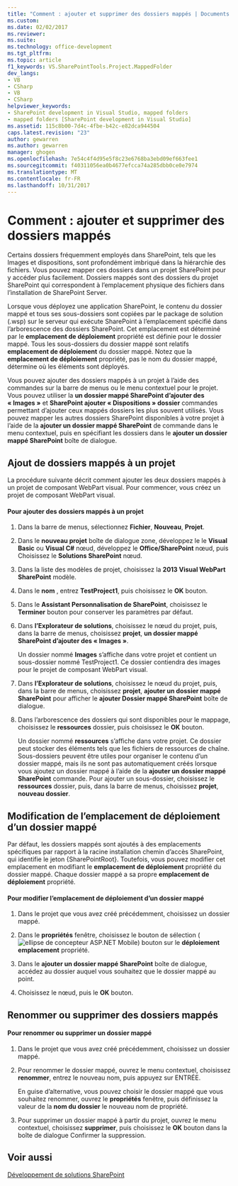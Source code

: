 ```yaml
---
title: "Comment : ajouter et supprimer des dossiers mappés | Documents Microsoft"
ms.custom: 
ms.date: 02/02/2017
ms.reviewer: 
ms.suite: 
ms.technology: office-development
ms.tgt_pltfrm: 
ms.topic: article
f1_keywords: VS.SharePointTools.Project.MappedFolder
dev_langs:
- VB
- CSharp
- VB
- CSharp
helpviewer_keywords:
- SharePoint development in Visual Studio, mapped folders
- mapped folders [SharePoint development in Visual Studio]
ms.assetid: 115c8b00-7d4c-4fbe-b42c-e82dca944504
caps.latest.revision: "23"
author: gewarren
ms.author: gewarren
manager: ghogen
ms.openlocfilehash: 7e54c4f4d95e5f8c23e6768ba3ebd09ef663fee1
ms.sourcegitcommit: f40311056ea0b4677efcca74a285dbb0ce0e7974
ms.translationtype: MT
ms.contentlocale: fr-FR
ms.lasthandoff: 10/31/2017
---
```

# <a name="how-to-add-and-remove-mapped-folders"></a>Comment : ajouter et supprimer des dossiers mappés
  Certains dossiers fréquemment employés dans SharePoint, tels que les Images et dispositions, sont profondément imbriqué dans la hiérarchie des fichiers. Vous pouvez mapper ces dossiers dans un projet SharePoint pour y accéder plus facilement. Dossiers mappés sont des dossiers du projet SharePoint qui correspondent à l’emplacement physique des fichiers dans l’installation de SharePoint Server.  
  
 Lorsque vous déployez une application SharePoint, le contenu du dossier mappé et tous ses sous-dossiers sont copiées par le package de solution (.wsp) sur le serveur qui exécute SharePoint à l’emplacement spécifié dans l’arborescence des dossiers SharePoint. Cet emplacement est déterminé par le **emplacement de déploiement** propriété est définie pour le dossier mappé. Tous les sous-dossiers du dossier mappé sont relatifs **emplacement de déploiement** du dossier mappé. Notez que la **emplacement de déploiement** propriété, pas le nom du dossier mappé, détermine où les éléments sont déployés.  
  
 Vous pouvez ajouter des dossiers mappés à un projet à l’aide des commandes sur la barre de menus ou le menu contextuel pour le projet. Vous pouvez utiliser la **un dossier mappé SharePoint d’ajouter des « Images »** et **SharePoint ajouter « Dispositions » dossier** commandes permettant d’ajouter ceux mappés dossiers les plus souvent utilisés. Vous pouvez mapper les autres dossiers SharePoint disponibles à votre projet à l’aide de la **ajouter un dossier mappé SharePoint** de commande dans le menu contextuel, puis en spécifiant les dossiers dans le **ajouter un dossier mappé SharePoint** boîte de dialogue.  
  
## <a name="adding-mapped-folders-to-a-project"></a>Ajout de dossiers mappés à un projet  
 La procédure suivante décrit comment ajouter les deux dossiers mappés à un projet de composant WebPart visual. Pour commencer, vous créez un projet de composant WebPart visual.  
  
#### <a name="to-add-mapped-folders-to-a-project"></a>Pour ajouter des dossiers mappés à un projet  
  
1.  Dans la barre de menus, sélectionnez **Fichier**, **Nouveau**, **Projet**.  
  
2.  Dans le **nouveau projet** boîte de dialogue zone, développez le le **Visual Basic** ou **Visual C#** nœud, développez le **Office/SharePoint** nœud, puis Choisissez le **Solutions SharePoint** nœud.  
  
3.  Dans la liste des modèles de projet, choisissez la **2013 Visual WebPart SharePoint** modèle.  
  
4.  Dans le **nom** , entrez **TestProject1**, puis choisissez le **OK** bouton.  
  
5.  Dans le **Assistant Personnalisation de SharePoint**, choisissez le **Terminer** bouton pour conserver les paramètres par défaut.  
  
6.  Dans **l’Explorateur de solutions**, choisissez le nœud du projet, puis, dans la barre de menus, choisissez **projet**, **un dossier mappé SharePoint d’ajouter des « Images »**.  
  
     Un dossier nommé **Images** s’affiche dans votre projet et contient un sous-dossier nommé TestProject1. Ce dossier contiendra des images pour le projet de composant WebPart visual.  
  
7.  Dans **l’Explorateur de solutions**, choisissez le nœud du projet, puis, dans la barre de menus, choisissez **projet**, **ajouter un dossier mappé SharePoint** pour afficher le **ajouter Dossier mappé SharePoint** boîte de dialogue.  
  
8.  Dans l’arborescence des dossiers qui sont disponibles pour le mappage, choisissez le **ressources** dossier, puis choisissez le **OK** bouton.  
  
     Un dossier nommé **ressources** s’affiche dans votre projet. Ce dossier peut stocker des éléments tels que les fichiers de ressources de chaîne. Sous-dossiers peuvent être utiles pour organiser le contenu d’un dossier mappé, mais ils ne sont pas automatiquement créés lorsque vous ajoutez un dossier mappé à l’aide de la **ajouter un dossier mappé SharePoint** commande. Pour ajouter un sous-dossier, choisissez le **ressources** dossier, puis, dans la barre de menus, choisissez **projet**, **nouveau dossier**.  
  
## <a name="changing-the-deployment-location-of-a-mapped-folder"></a>Modification de l’emplacement de déploiement d’un dossier mappé  
 Par défaut, les dossiers mappés sont ajoutés à des emplacements spécifiques par rapport à la racine installation chemin d’accès SharePoint, qui identifie le jeton {SharePointRoot}. Toutefois, vous pouvez modifier cet emplacement en modifiant le **emplacement de déploiement** propriété du dossier mappé. Chaque dossier mappé a sa propre **emplacement de déploiement** propriété.  
  
#### <a name="to-change-the-deployment-location-of-a-mapped-folder"></a>Pour modifier l’emplacement de déploiement d’un dossier mappé  
  
1.  Dans le projet que vous avez créé précédemment, choisissez un dossier mappé.  
  
2.  Dans le **propriétés** fenêtre, choisissez le bouton de sélection (![ellipse de concepteur ASP.NET Mobile](../sharepoint/media/mwellipsis.gif "ellipse de concepteur ASP.NET Mobile")) bouton sur le **déploiement emplacement** propriété.  
  
3.  Dans le **ajouter un dossier mappé SharePoint** boîte de dialogue, accédez au dossier auquel vous souhaitez que le dossier mappé au point.  
  
4.  Choisissez le nœud, puis le **OK** bouton.  
  
## <a name="renaming-or-removing-mapped-folders"></a>Renommer ou supprimer des dossiers mappés  
  
#### <a name="to-rename-or-remove-a-mapped-folder"></a>Pour renommer ou supprimer un dossier mappé  
  
1.  Dans le projet que vous avez créé précédemment, choisissez un dossier mappé.  
  
2.  Pour renommer le dossier mappé, ouvrez le menu contextuel, choisissez **renommer**, entrez le nouveau nom, puis appuyez sur ENTRÉE.  
  
     En guise d’alternative, vous pouvez choisir le dossier mappé que vous souhaitez renommer, ouvrez le **propriétés** fenêtre, puis définissez la valeur de la **nom du dossier** le nouveau nom de propriété.  
  
3.  Pour supprimer un dossier mappé à partir du projet, ouvrez le menu contextuel, choisissez **supprimer**, puis choisissez le **OK** bouton dans la boîte de dialogue Confirmer la suppression.  
  
## <a name="see-also"></a>Voir aussi  
 [Développement de solutions SharePoint](../sharepoint/developing-sharepoint-solutions.md)  
  
  